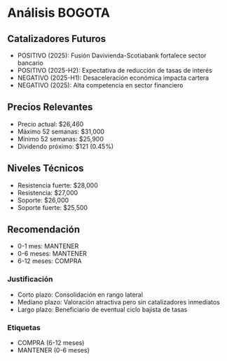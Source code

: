 # Análisis BOGOTA

## Catalizadores Futuros
- POSITIVO (2025): Fusión Davivienda-Scotiabank fortalece sector bancario
- POSITIVO (2025-H2): Expectativa de reducción de tasas de interés
- NEGATIVO (2025-H1): Desaceleración económica impacta cartera
- NEGATIVO (2025): Alta competencia en sector financiero

## Precios Relevantes
- Precio actual: $26,460
- Máximo 52 semanas: $31,000
- Mínimo 52 semanas: $25,900
- Dividendo próximo: $121 (0.45%)

## Niveles Técnicos
- Resistencia fuerte: $28,000
- Resistencia: $27,000
- Soporte: $26,000
- Soporte fuerte: $25,500

## Recomendación
- 0-1 mes: MANTENER
- 0-6 meses: MANTENER
- 6-12 meses: COMPRA

### Justificación
- Corto plazo: Consolidación en rango lateral
- Mediano plazo: Valoración atractiva pero sin catalizadores inmediatos
- Largo plazo: Beneficiario de eventual ciclo bajista de tasas

### Etiquetas
- COMPRA (6-12 meses)
- MANTENER (0-6 meses)
